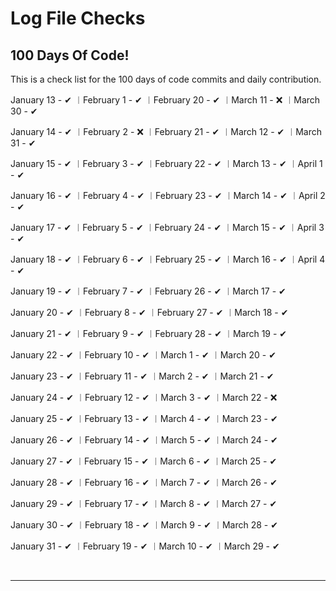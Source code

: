# Log File Checks    
          

## 100 Days Of Code!

This is a check list for the 100 days of code commits and daily contribution.
<br>

January 13 - ✔  ︱February 1 - ✔  ︱February 20 - ✔ ︱March 11 - ❌ ︱March 30 - ✔
 
January 14 - ✔  ︱February 2 - ❌ ︱February 21 - ✔ ︱March 12 - ✔  ︱March 31 - ✔

January 15 - ✔  ︱February 3 - ✔  ︱February 22 - ✔ ︱March 13 - ✔  ︱April 1 - ✔

January 16 - ✔  ︱February 4 - ✔  ︱February 23 - ✔ ︱March 14 - ✔  ︱April 2 - ✔ 

January 17 - ✔  ︱February 5 - ✔  ︱February 24 - ✔ ︱March 15 - ✔  ︱April 3 - ✔

January 18 - ✔  ︱February 6 - ✔  ︱February 25 - ✔ ︱March 16 - ✔  ︱April 4 - ✔
 
January 19 - ✔  ︱February 7 - ✔  ︱February 26 - ✔ ︱March 17 - ✔

January 20 - ✔  ︱February 8 - ✔  ︱February 27 - ✔ ︱March 18 - ✔

January 21 - ✔  ︱February 9 - ✔  ︱February 28 - ✔ ︱March 19 - ✔

January 22 - ✔  ︱February 10 - ✔ ︱March 1 - ✔ ︱March 20 - ✔

January 23 - ✔  ︱February 11 - ✔ ︱March 2 - ✔ ︱March 21 - ✔

January 24 - ✔  ︱February 12 - ✔ ︱March 3 - ✔ ︱March 22 - ❌

January 25 - ✔  ︱February 13 - ✔ ︱March 4 - ✔ ︱March 23 - ✔

January 26 - ✔  ︱February 14 - ✔ ︱March 5 - ✔ ︱March 24 - ✔

January 27 - ✔  ︱February 15 - ✔ ︱March 6 - ✔ ︱March 25 - ✔

January 28 - ✔  ︱February 16 - ✔ ︱March 7 - ✔ ︱March 26 - ✔

January 29 - ✔  ︱February 17 - ✔ ︱March 8 - ✔ ︱March 27 - ✔

January 30 - ✔  ︱February 18 - ✔ ︱March 9 - ✔ ︱March 28 - ✔

January 31 - ✔  ︱February 19 - ✔ ︱March 10 - ✔ ︱March 29 - ✔



<br>
<hr>
